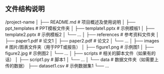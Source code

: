 ## 文件结构说明
/project-name
│
├── README.md  # 项目概述及使用说明
│
├── ppt_templates  # PPT模板文件夹
│   ├── template1.pptx  # 示例模板1
│   ├── template2.pptx  # 示例模板2
│   └── ...
│
├── references  # 参考资料文件夹
│   ├── paper1.pdf  # 论文1
│   ├── paper2.pdf  # 论文2
│   └── ...
│
├── images  # 图片/图表文件夹（用于PPT或报告）
│   ├── figure1.png  # 示例图1
│   ├── figure2.jpg  # 示例图2
│   └── ...
│
├── scripts  # 相关的脚本文件（如果有的话）
│   ├── script1.py  # 脚本1
│   └── ...
│
└── data  # 数据文件夹（如需要上传的数据）
    ├── dataset1.csv  # 示例数据集1
    └── ...
